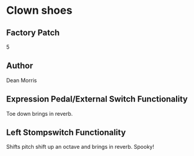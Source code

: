 



# Clown shoes

## Factory Patch


5
## Author


Dean Morris
## Expression Pedal/External Switch Functionality


Toe down brings in reverb.
## Left Stompswitch Functionality


Shifts pitch shift up an octave and brings in reverb. Spooky!